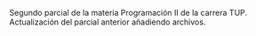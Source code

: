 Segundo parcial de la materia Programación II de la carrera TUP. Actualización del parcial anterior añadiendo archivos.
